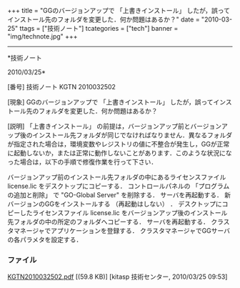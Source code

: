 ﻿+++
title = "GGのバージョンアップで 「上書きインストール」 したが，誤ってインストール先のフォルダを変更した．何か問題はあるか？"
date = "2010-03-25"
ttags = ["技術ノート"]
tcategories = ["tech"]
banner = "img/technote.jpg"
+++

-----------------------------------------------------------------------------------------------------------------------------

*技術ノート

2010/03/25*


[番号]
技術ノート KGTN 2010032502

[現象]
GGのバージョンアップで 「上書きインストール」
したが，誤ってインストール先のフォルダを変更した．何か問題はあるか？

[説明]
「上書きインストール」
の前提は，バージョンアップ前とバージョンアップ後のインストール先フォルダが同じでなければなりません．異なるフォルダが指定された場合は，環境変数やレジストリの値に不整合が発生し，GGが正常に起動しないか，または正常に動作しないことがあります．このような状況になった場合は，以下の手順で修復作業を行って下さい．

バージョンアップ前のインストール先フォルダの中にあるライセンスファイル
license.lic をデスクトップにコピーする．
コントロールパネルの 「プログラムの追加と削除」 で "GO-Global Server"
を削除する．
サーバを再起動する．
新バージョンのGGをインストールする （再起動はしない） ．
デスクトップにコピーしたライセンスファイル license.lic
をバージョンアップ後のインストール先フォルダの中の所定のフォルダへコピーする．
サーバを再起動する．
クラスタマネージャでアプリケーションを登録する．
クラスタマネージャでGGサーバの各パラメタを設定する．


### ファイル

 
 


[KGTN2010032502.pdf](http://techreport.kitasp.net/attachments/download/107/KGTN2010032502.pdf)
 [(59.8 KB)] [kitasp 技術センター, 2010/03/25
09:53]


 


 

